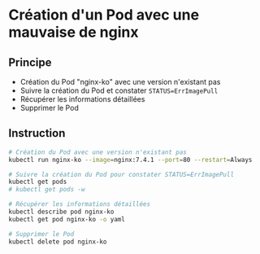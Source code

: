 # Création d'un Pod avec une mauvaise de nginx

## Principe

* Création du Pod "nginx-ko" avec une version n'existant pas
* Suivre la création du Pod et constater `STATUS=ErrImagePull`
* Récupérer les informations détaillées
* Supprimer le Pod

## Instruction

```bash
# Création du Pod avec une version n'existant pas
kubectl run nginx-ko --image=nginx:7.4.1 --port=80 --restart=Always

# Suivre la création du Pod pour constater STATUS=ErrImagePull
kubectl get pods
# kubectl get pods -w

# Récupérer les informations détaillées
kubectl describe pod nginx-ko
kubectl get pod nginx-ko -o yaml

# Supprimer le Pod
kubectl delete pod nginx-ko
```



